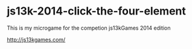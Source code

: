 js13k-2014-click-the-four-element
=================================

This is my microgame for the competion js13kGames 2014 edition

http://js13kgames.com/
